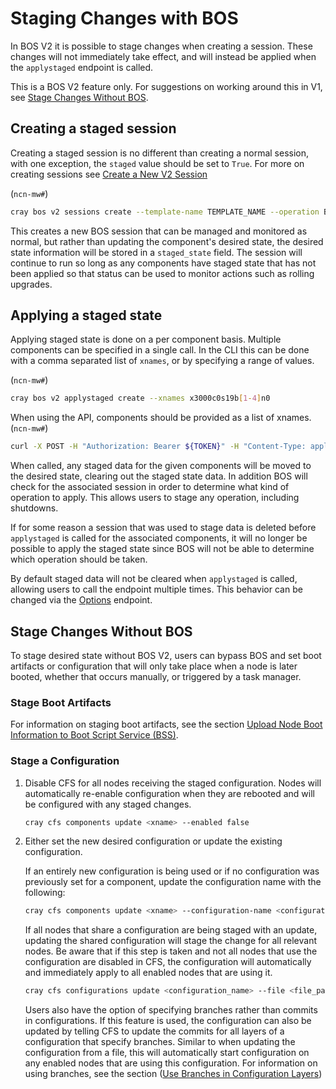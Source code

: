 # Staging Changes with BOS

In BOS V2 it is possible to stage changes when creating a session.  These changes will not immediately take effect, and will instead be applied when the `applystaged` endpoint is called.

This is a BOS V2 feature only.  For suggestions on working around this in V1, see [Stage Changes Without BOS](#Stage-Changes-Without-BOS).

## Creating a staged session

Creating a staged session is no different than creating a normal session, with one exception, the `staged` value should be set to `True`.  For more on creating sessions see [Create a New V2 Session](Manage_a_BOS_Session.md#Create-a-New-V2-Session)

(`ncn-mw#`)

```bash
cray bos v2 sessions create --template-name TEMPLATE_NAME --operation Boot --staged True --format json
```

This creates a new BOS session that can be managed and monitored as normal, but rather than updating the component's desired state, the desired state information will be stored in a `staged_state` field.
The session will continue to run so long as any components have staged state that has not been applied so that status can be used to monitor actions such as rolling upgrades.

## Applying a staged state

Applying staged state is done on a per component basis.  Multiple components can be specified in a single call.
In the CLI this can be done with a comma separated list of `xnames`, or by specifying a range of values.

(`ncn-mw#`)

```bash
cray bos v2 applystaged create --xnames x3000c0s19b[1-4]n0
```

When using the API, components should be provided as a list of xnames.
(`ncn-mw#`)

```bash
curl -X POST -H "Authorization: Bearer ${TOKEN}" -H "Content-Type: application/json"  --data '{"xnames":["x3000c0s19b1n0","x3000c0s19b2n0"]}' https://api-gw-service-nmn.local/apis/bos/v2/applystaged
```

When called, any staged data for the given components will be moved to the desired state, clearing out the staged state data.
In addition BOS will check for the associated session in order to determine what kind of operation to apply.  This allows users to stage any operation, including shutdowns.

If for some reason a session that was used to stage data is deleted before `applystaged` is called for the associated components, it will no longer be possible to apply the staged state since BOS will not be able to determine which operation should be taken.

By default staged data will not be cleared when `applystaged` is called, allowing users to call the endpoint multiple times.  This behavior can be changed via the [Options](Options.md) endpoint.

## Stage Changes Without BOS

To stage desired state without BOS V2, users can bypass BOS and set boot artifacts or configuration that will only take place when a node is later booted, whether that occurs manually, or triggered by a task manager.

### Stage Boot Artifacts

For information on staging boot artifacts, see the section [Upload Node Boot Information to Boot Script Service (BSS)](Upload_Node_Boot_Information_to_Boot_Script_Service_BSS.md).

### Stage a Configuration

1. Disable CFS for all nodes receiving the staged configuration. Nodes will automatically re-enable configuration when they are rebooted and will be configured with any staged changes.

    ```bash
    cray cfs components update <xname> --enabled false
    ```

1. Either set the new desired configuration or update the existing configuration.

    If an entirely new configuration is being used or if no configuration was previously set for a component, update the configuration name with the following:

    ```bash
    cray cfs components update <xname> --configuration-name <configuration_name>
    ```

    If all nodes that share a configuration are being staged with an update, updating the shared configuration will stage the change for all relevant nodes.
    Be aware that if this step is taken and not all nodes that use the configuration are disabled in CFS, the configuration will automatically and immediately apply to all enabled nodes that are using it.

    ```bash
    cray cfs configurations update <configuration_name> --file <file_path>
    ```

    Users also have the option of specifying branches rather than commits in configurations.
    If this feature is used, the configuration can also be updated by telling CFS to update the commits for all layers of a configuration that specify branches.
    Similar to when updating the configuration from a file, this will automatically start configuration on any enabled nodes that are using this configuration.
    For information on using branches, see the section ([Use Branches in Configuration Layers](../configuration_management/Configuration_Layers.md#use-branches-in-configuration-layers))
